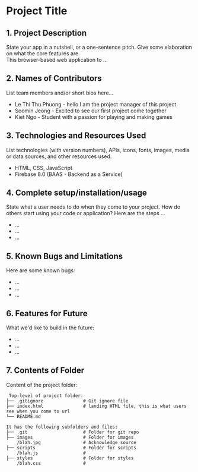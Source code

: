 # Project Title

## 1. Project Description

State your app in a nutshell, or a one-sentence pitch. Give some elaboration on what the core features are.  
This browser-based web application to ...

## 2. Names of Contributors

List team members and/or short bios here...

- Le Thi Thu Phuong - hello I am the project manager of this project
- Soomin Jeong - Excited to see our first project come together
- Kiet Ngo - Student with a passion for playing and making games

## 3. Technologies and Resources Used

List technologies (with version numbers), APIs, icons, fonts, images, media or data sources, and other resources used.

- HTML, CSS, JavaScript
- Firebase 8.0 (BAAS - Backend as a Service)

## 4. Complete setup/installation/usage

State what a user needs to do when they come to your project. How do others start using your code or application?
Here are the steps ...

- ...
- ...
- ...

## 5. Known Bugs and Limitations

Here are some known bugs:

- ...
- ...
- ...

## 6. Features for Future

What we'd like to build in the future:

- ...
- ...
- ...

## 7. Contents of Folder

Content of the project folder:

```
 Top-level of project folder:
├── .gitignore               # Git ignore file
├── index.html               # landing HTML file, this is what users see when you come to url
└── README.md

It has the following subfolders and files:
├── .git                     # Folder for git repo
├── images                   # Folder for images
    /blah.jpg                # Acknowledge source
├── scripts                  # Folder for scripts
    /blah.js                 #
├── styles                   # Folder for styles
    /blah.css                #



```
